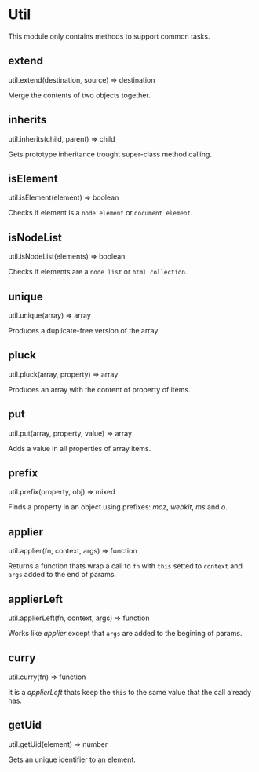 Util
==================

This module only contains methods to support common tasks.

extend
------------------
<div class="sintax">util.extend(destination, source) <span>⇒ destination</span></div>

Merge the contents of two objects together.


inherits
------------------
<div class="sintax">util.inherits(child, parent) <span>⇒ child</span></div>

Gets prototype inheritance trought super-class method calling.


isElement
------------------
<div class="sintax">util.isElement(element) <span>⇒ boolean</span></div>

Checks if element is a `node element` or `document element`.


isNodeList
------------------
<div class="sintax">util.isNodeList(elements) <span>⇒ boolean</span></div>

Checks if elements are a `node list` or `html collection`.


unique
------------------
<div class="sintax">util.unique(array) <span>⇒ array</span></div>

Produces a duplicate-free version of the array.


pluck
------------------
<div class="sintax">util.pluck(array, property) <span>⇒ array</span></div>

Produces an array with the content of property of items.


put
------------------
<div class="sintax">util.put(array, property, value) <span>⇒ array</span></div>

Adds a value in all properties of array items.


prefix
------------------
<div class="sintax">util.prefix(property, obj) <span>⇒ mixed</span></div>

Finds a property in an object using prefixes: *moz*, *webkit*, *ms* and *o*. 


applier
------------------
<div class="sintax">util.applier(fn, context, args) <span>⇒ function</span></div>

Returns a function thats wrap a call to `fn` with `this` setted to `context` and `args` added to the end of params.


applierLeft
------------------
<div class="sintax">util.applierLeft(fn, context, args) <span>⇒ function</span></div>

Works like *applier* except that `args` are added to the begining of params.


curry
------------------
<div class="sintax">util.curry(fn) <span>⇒ function</span></div>

It is a *applierLeft* thats keep the `this` to the same value that the call already has.


getUid
------------------
<div class="sintax">util.getUid(element) <span>⇒ number</span></div>

Gets an unique identifier to an element.
